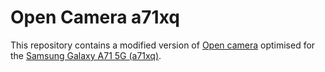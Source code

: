 # Open Camera a71xq
This repository contains a modified version of [Open camera](https://opencamera.org.uk/) optimised for the [Samsung Galaxy A71 5G (a71xq)](https://www.samsung.com/us/mobile/galaxy-a71-5g/).